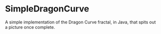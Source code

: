 # SimpleDragonCurve
A simple implementation of the Dragon Curve fractal, in Java, that spits out a picture once complete.
